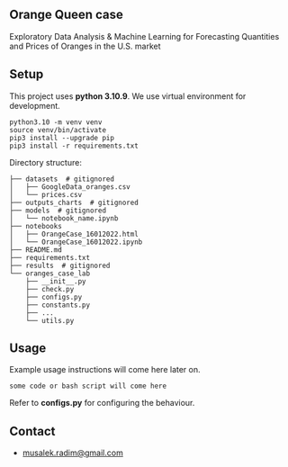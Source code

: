 ## Orange Queen case
Exploratory Data Analysis &amp; Machine Learning for Forecasting Quantities and Prices of Oranges in the U.S. market

## Setup

This project uses **python 3.10.9**. We use virtual environment for development.

```
python3.10 -m venv venv
source venv/bin/activate
pip3 install --upgrade pip
pip3 install -r requirements.txt
```

Directory structure:

```
├── datasets  # gitignored
│   ├── GoogleData_oranges.csv
│   └── prices.csv
├── outputs_charts  # gitignored
├── models  # gitignored
│   └── notebook_name.ipynb
├── notebooks
│   ├── OrangeCase_16012022.html
│   └── OrangeCase_16012022.ipynb
├── README.md
├── requirements.txt
├── results  # gitignored
└── oranges_case_lab
    ├── __init__.py
    ├── check.py
    ├── configs.py
    ├── constants.py
    ├── ...
    └── utils.py
```

## Usage

Example usage instructions will come here later on.
```
some code or bash script will come here
```

Refer to **configs.py** for configuring the behaviour.

## Contact
- musalek.radim@gmail.com